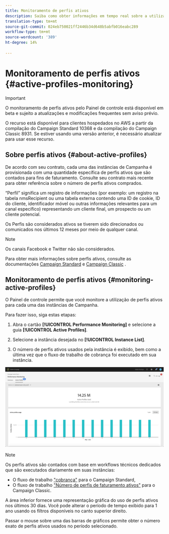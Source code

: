 ```yaml
---
title: Monitoramento de perfis ativos
description: Saiba como obter informações em tempo real sobre a utilização e evolução mais recentes e históricas dos Perfis ativos para cada uma de suas instâncias de Campanha.
translation-type: tm+mt
source-git-commit: 024eb750021ff2446b34d648b5abfb016eabc289
workflow-type: tm+mt
source-wordcount: '389'
ht-degree: 14%

---
```



# Monitoramento de perfis ativos {#active-profiles-monitoring}

>[!IMPORTANT]
>
>O monitoramento de perfis ativos pelo Painel de controle está disponível em beta e sujeito a atualizações e modificações frequentes sem aviso prévio.
>
>O recurso está disponível para clientes hospedados no AWS a partir da compilação do Campaign Standard 10368 e da compilação do Campaign Classic 8931. Se estiver usando uma versão anterior, é necessário atualizar para usar esse recurso.

## Sobre perfis ativos {#about-active-profiles}

De acordo com seu contrato, cada uma das instâncias de Campanha é provisionada com uma quantidade específica de perfis ativos que são contados para fins de faturamento. Consulte seu contrato mais recente para obter referência sobre o número de perfis ativos comprados.

“Perfil” significa um registro de informações (por exemplo: um registro na tabela nmsRecipient ou uma tabela externa contendo uma ID de cookie, ID do cliente, identificador móvel ou outras informações relevantes para um canal específico) representando um cliente final, um prospecto ou um cliente potencial.

Os Perfis são considerados ativos se tiverem sido direcionados ou comunicados nos últimos 12 meses por meio de qualquer canal.

>[!NOTE]
>
>Os canais Facebook e Twitter não são considerados.

Para obter mais informações sobre perfis ativos, consulte as documentações [Campaign Standard](https://docs.adobe.com/content/help/en/campaign-standard/using/profiles-and-audiences/managing-profiles/active-profiles.html) e [Campaign Classic](https://docs.adobe.com/content/help/en/campaign-classic/using/getting-started/profile-management/about-profiles.html#active-profiles) .

## Monitoramento de perfis ativos {#monitoring-active-profiles}

O Painel de controle permite que você monitore a utilização de perfis ativos para cada uma das instâncias de Campanha.

Para fazer isso, siga estas etapas:

1. Abra o cartão **[!UICONTROL Performance Monitoring]** e selecione a guia **[!UICONTROL Active Profiles]**.

1. Selecione a instância desejada no **[!UICONTROL Instance List]**.

1. O número de perfis ativos usados pela instância é exibido, bem como a última vez que o fluxo de trabalho de cobrança foi executado em sua instância.

![](assets/active-profiles-graph.png)

>[!NOTE]
>
>Os perfis ativos são contados com base em workflows técnicos dedicados que são executados diariamente em suas instâncias:
>
>* O fluxo de trabalho [&quot;cobrança&quot;](https://docs.adobe.com/help/en/campaign-standard/using/administrating/application-settings/technical-workflows.html) para o Campaign Standard,
>* O fluxo de trabalho [&quot;Número de perfis de faturamento ativos&quot;](https://docs.adobe.com/content/help/en/campaign-classic/using/automating-with-workflows/technical-workflows/deliveries.html) para o Campaign Classic.


A área inferior fornece uma representação gráfica do uso de perfis ativos nos últimos 30 dias. Você pode alterar o período de tempo exibido para 1 ano usando os filtros disponíveis no canto superior direito.

Passar o mouse sobre uma das barras de gráficos permite obter o número exato de perfis ativos usados no período selecionado.
